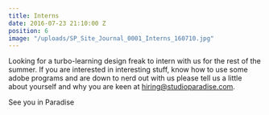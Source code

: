 ```yaml
---
title: Interns
date: 2016-07-23 21:10:00 Z
position: 6
image: "/uploads/SP_Site_Journal_0001_Interns_160710.jpg"
---
```


Looking for a turbo-learning design freak to intern with us for the rest of the summer. If you are interested in interesting stuff, know how to use some adobe programs and are down to nerd out with us please tell us a little about yourself and why you are keen at hiring@studioparadise.com.

See you in Paradise